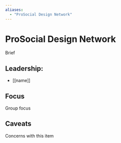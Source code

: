 ```yaml
---
aliases:
  - "ProSocial Design Network"
---
```

# ProSocial Design Network

Brief

## Leadership:

- [[name]]

## Focus

Group focus

## Caveats 

Concerns with this item